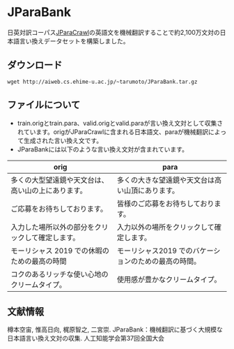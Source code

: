 # JParaBank
日英対訳コーパス[JParaCrawl](https://www.kecl.ntt.co.jp/icl/lirg/jparacrawl/)の英語文を機械翻訳することで約2,100万文対の日本語言い換えデータセットを構築しました。

## ダウンロード
```
wget http://aiweb.cs.ehime-u.ac.jp/~tarumoto/JParaBank.tar.gz
```

## ファイルについて
- train.origとtrain.para、valid.origとvalid.paraが言い換え文対として収集されています。origがJParaCrawlに含まれる日本語文、paraが機械翻訳によって生成された言い換え文です。
- JParaBankには以下のような言い換え文対が含まれています。

|  orig |  para |
| ---- | ---- |
|  多くの大型望遠鏡や天文台は、高い山の上にあります。  |  多くの大きな望遠鏡や天文台は高い山頂にあります。  |
|  ご応募をお待ちしております。  |  皆様のご応募をお待ちしております。  |
|  入力した場所以外の部分をクリックして確定します。  |  入力以外の場所をクリックして確定します。  |
|  モーリシャス 2019 での休暇のための最高の時間  |  モーリシャス2019 でのバケーションのための最高の時間。  |
|  コクのあるリッチな使い心地のクリームタイプ。  |  使用感が豊かなクリームタイプ。  |

## 文献情報
樽本空宙, 惟高日向, 梶原智之, 二宮崇. JParaBank：機械翻訳に基づく大規模な日本語言い換え文対の収集. 人工知能学会第37回全国大会
